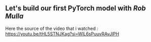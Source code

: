 
## Let's build our first PyTorch model with *Rob Mulla*
Here the source of the video that i watched : https://youtu.be/tHL5STNJKag?si=WlL6sPuuvRAvJlPH